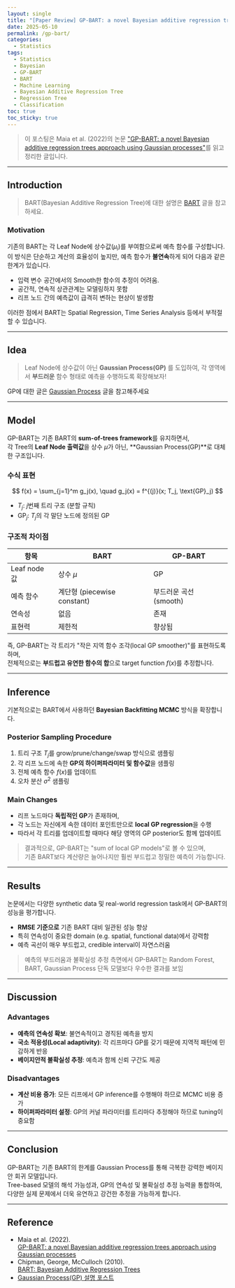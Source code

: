 ```yaml
---
layout: single
title: "[Paper Review] GP-BART: a novel Bayesian additive regression trees approach using Gaussian processes"
date: 2025-05-10
permalink: /gp-bart/
categories:
  - Statistics
tags: 
  - Statistics
  - Bayesian
  - GP-BART
  - BART
  - Machine Learning
  - Bayesian Additive Regression Tree
  - Regression Tree
  - Classification
toc: true
toc_sticky: true
---
```


>이 포스팅은 Maia et al. (2022)의 논문 ["GP-BART: a novel Bayesian additive regression trees approach using Gaussian processes"](https://arxiv.org/pdf/2204.02112)를 읽고 정리한 글입니다.

---

## Introduction

>BART(Bayesian Additive Regression Tree)에 대한 설명은 [BART](/bart/) 글을 참고하세요.

### Motivation
기존의 BART는 각 Leaf Node에 상수값($\mu_i$)를 부여함으로써 예측 함수를 구성합니다. 
이 방식은 단순하고 계산의 효율성이 높지만, 예측 함수가 **불연속**하게 되어 다음과 같은 한계가 있습니다.

- 입력 변수 공간에서의 Smooth한 함수의 추정이 어려움.
- 공간적, 연속적 상관관계는 모델링하지 못함
- 리프 노드 간의 예측값이 급격히 변하는 현상이 발생함

이러한 점에서 BART는 Spatial Regression, Time Series Analysis 등에서 부적절할 수 있습니다. 

---

## Idea 

> Leaf Node에 상수값이 아닌 **Gaussian Process(GP)** 를 도입하여, 각 영역에서 **부드러운** 함수 형태로 예측을 수행하도록 확장해보자!


GP에 대한 글은 [Gaussian Process](/gp/) 글을 참고해주세요

---

## Model

GP-BART는 기존 BART의 **sum-of-trees framework**를 유지하면서,  
각 Tree의 **Leaf Node 출력값**을 상수 $\mu$가 아닌, **Gaussian Process(GP)**로 대체한 구조입니다.

### 수식 표현

$$
f(x) = \sum_{j=1}^m g_j(x), \quad g_j(x) = f^{(j)}(x; T_j, \text{GP}_j)
$$

- $T_j$: $j$번째 트리 구조 (분할 규칙)
- $\text{GP}_j$: $T_j$의 각 말단 노드에 정의된 GP

### 구조적 차이점

| 항목 | BART | GP-BART |
|------|------|---------|
| Leaf node 값 | 상수 $\mu$ | GP |
| 예측 함수 | 계단형 (piecewise constant) | 부드러운 곡선 (smooth) |
| 연속성 | 없음 | 존재 |
| 표현력 | 제한적 | 향상됨 |

즉, GP-BART는 각 트리가 "작은 지역 함수 조각(local GP smoother)"를 표현하도록 하며,  
전체적으로는 **부드럽고 유연한 함수의 합**으로 target function $f(x)$를 추정합니다.

---

## Inference

기본적으로는 BART에서 사용하던 **Bayesian Backfitting MCMC** 방식을 확장합니다.

### Posterior Sampling Procedure

1. 트리 구조 $T_j$를 grow/prune/change/swap 방식으로 샘플링
2. 각 리프 노드에 속한 **GP의 하이퍼파라미터 및 함수값**을 샘플링
3. 전체 예측 함수 $f(x)$를 업데이트
4. 오차 분산 $\sigma^2$ 샘플링

### Main Changes

- 리프 노드마다 **독립적인 GP**가 존재하며,
- 각 노드는 자신에게 속한 데이터 포인트만으로 **local GP regression**을 수행
- 따라서 각 트리를 업데이트할 때마다 해당 영역의 GP posterior도 함께 업데이트

> 결과적으로, GP-BART는 "sum of local GP models"로 볼 수 있으며,  
> 기존 BART보다 계산량은 늘어나지만 훨씬 부드럽고 정밀한 예측이 가능합니다.

---

## Results

논문에서는 다양한 synthetic data 및 real-world regression task에서 GP-BART의 성능을 평가합니다.

- **RMSE 기준으로** 기존 BART 대비 일관된 성능 향상
- 특히 연속성이 중요한 domain (e.g. spatial, functional data)에서 강력함
- 예측 곡선이 매우 부드럽고, credible interval이 자연스러움

> 예측의 부드러움과 불확실성 추정 측면에서 GP-BART는 Random Forest, BART, Gaussian Process 단독 모델보다 우수한 결과를 보임

---

## Discussion

### Advantages

- **예측의 연속성 확보**: 불연속적이고 경직된 예측을 방지
- **국소 적응성(Local adaptivity)**: 각 리프마다 GP를 갖기 때문에 지역적 패턴에 민감하게 반응
- **베이지안적 불확실성 추정**: 예측과 함께 신뢰 구간도 제공

### Disadvantages

- **계산 비용 증가**: 모든 리프에서 GP inference를 수행해야 하므로 MCMC 비용 증가
- **하이퍼파라미터 설정**: GP의 커널 파라미터를 트리마다 추정해야 하므로 tuning이 중요함

---

## Conclusion

GP-BART는 기존 BART의 한계를 Gaussian Process를 통해 극복한 강력한 베이지안 회귀 모델입니다.  
Tree-based 모델의 해석 가능성과, GP의 연속성 및 불확실성 추정 능력을 통합하여,  
다양한 실제 문제에서 더욱 유연하고 강건한 추정을 가능하게 합니다.

---

## Reference

- Maia et al. (2022).  
  [GP-BART: a novel Bayesian additive regression trees approach using Gaussian processes](https://arxiv.org/pdf/2204.02112)
- Chipman, George, McCulloch (2010).  
  [BART: Bayesian Additive Regression Trees](https://arxiv.org/pdf/0806.3286)
- [Gaussian Process(GP) 설명 포스트](/gp/)